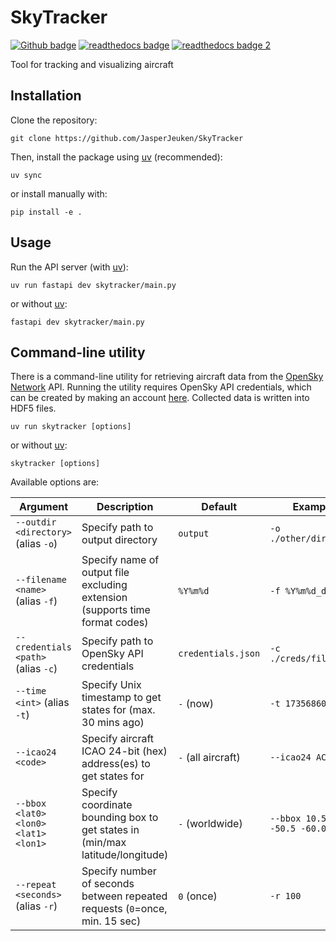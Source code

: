 # SkyTracker

[<img src="https://img.shields.io/badge/github--blue?logo=github" alt="Github badge">](https://github.com/JasperJeuken/SkyTracker)
[<img src="https://img.shields.io/badge/documentation--blue?logo=readthedocs" alt="readthedocs badge">](https://skytracker.readthedocs.io/en/latest/)
[<img src="https://readthedocs.org/projects/skytracker/badge/" alt="readthedocs badge 2">](https://skytracker.readthedocs.io/en/latest/)

Tool for tracking and visualizing aircraft

## Installation
Clone the repository:
```
git clone https://github.com/JasperJeuken/SkyTracker
```

Then, install the package using [uv](https://docs.astral.sh/uv) (recommended):
```
uv sync
```

or install manually with:
```
pip install -e .
```

## Usage
Run the API server (with [uv](https://docs.astral.sh/uv)):
```
uv run fastapi dev skytracker/main.py
```

or without [uv](https://docs.astral.sh/uv):
```
fastapi dev skytracker/main.py
```

## Command-line utility
There is a command-line utility for retrieving aircraft data from the [OpenSky Network](https://opensky-network.org/) API. Running the utility requires OpenSky API credentials, which can be created by making an account [here](https://opensky-network.org/my-opensky/account). Collected data is written into HDF5 files.
```
uv run skytracker [options]
```

or without [uv](https://docs.astral.sh/uv):
```
skytracker [options]
```

Available options are:

| **Argument**                         | **Description**                                                               | **Default**           | **Example**                    |
|--------------------------------------|-------------------------------------------------------------------------------|-----------------------|--------------------------------|
| `--outdir <directory>` (alias `-o`)  | Specify path to output directory                                              | `output`              | `-o ./other/directory`         |
| `--filename <name>` (alias `-f`)     | Specify name of output file excluding extension (supports time format codes)  | `%Y%m%d`              | `-f %Y%m%d_data`               |
| `--credentials <path>` (alias `-c`)  | Specify path to OpenSky API credentials                                       | `credentials.json`    | `-c ./creds/file.txt`          |
| `--time <int>` (alias `-t`)          | Specify Unix timestamp to get states for (max. 30 mins ago)                   | `-` (now)          | `-t 173568600`                 |
| `--icao24 <code>`                    | Specify aircraft ICAO 24-bit (hex) address(es) to get states for              | `-` (all aircraft) | `--icao24 AC82EC`              |
| `--bbox <lat0> <lon0> <lat1> <lon1>` | Specify coordinate bounding box to get states in (min/max latitude/longitude) | `-` (worldwide)    | `--bbox 10.5 20.0 -50.5 -60.0` |
| `--repeat <seconds>` (alias `-r`)    | Specify number of seconds between repeated requests (`0`=once, min. 15 sec)   | `0` (once)            | `-r 100`                       |
